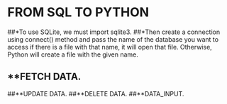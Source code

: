 # FROM SQL TO PYTHON

##*To use SQLite, we must import sqlite3.
##*Then create a connection using connect() method and pass the name of the database you want to access if there is a file with that name, it will open that file. Otherwise, Python will create a file with the given name. 


## **FETCH DATA.
##**UPDATE DATA.
##**DELETE DATA.
##**DATA_INPUT.